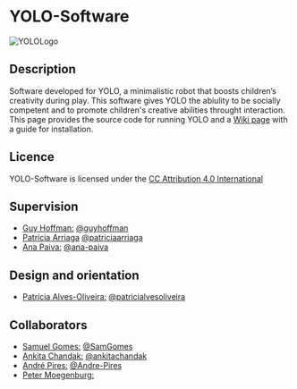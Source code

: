 # YOLO-Software

![YOLOLogo](https://github.com/patricialvesoliveira/YOLO-Software/blob/master/logo.jpg)

## Description
Software developed for YOLO, a minimalistic robot that boosts children’s creativity during play. This software gives YOLO the abiulity to be socially competent and to promote children's creative abilities throught interaction. This page provides the source code for running YOLO and a [Wiki page](https://github.com/patricialvesoliveira/YOLO-Software/wiki) with a guide for installation.

## Licence
YOLO-Software is licensed under the [CC Attribution 4.0 International](https://creativecommons.org/licenses/by/4.0/)

## Supervision
- [Guy Hoffman:](http://guyhoffman.com/) [@guyhoffman](https://github.com/guyhoffman/)
- [Patrícia Arriaga](https://ciencia.iscte-iul.pt/authors/patricia-paula-lourenco-arriaga-ferreira/cv) [@patriciaarriaga](https://github.com/patriciaarriaga/)
- [Ana Paiva:](https://https://https://ana-paiva.com/) [@ana-paiva](https://github.com/ana-paiva/)

## Design and orientation
- [Patrícia Alves-Oliveira:](https://patricialvesoliveira.com/) [@patricialvesoliveira](https://github.com/patricialvesoliveira/)

## Collaborators
- [Samuel Gomes:](https://samgomes.github.io/) [@SamGomes](https://github.com/SamGomes/)
- [Ankita Chandak:](https://www.linkedin.com/in/ankitachandak1/) [@ankitachandak](https://github.com/ankitachandak)
- [André Pires:](https://www.linkedin.com/in/andr%C3%A9-pires-40a5516b/?originalSubdomain=pt) [@Andre-Pires](https://github.com/Andre-Pires)
- [Peter Moegenburg:](https://petermoegenburg.myportfolio.com/)
